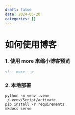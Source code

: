 ```yaml
---
draft: false
date: 2024-05-20
categories: []
---
```


# 如何使用博客

### 1. 使用 more 来缩小博客预览

```html
<!-- more -->
```

### 2. 本地部署

```shell
python -m venv .venv
./.venv/Script/activate
pip install -r requirements
mkdocs serve
```

<!-- more -->